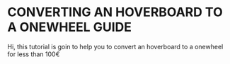 # CONVERTING AN HOVERBOARD TO A ONEWHEEL GUIDE

Hi, this tutorial is goin to help you to convert an hoverboard to a onewheel for less than 100€